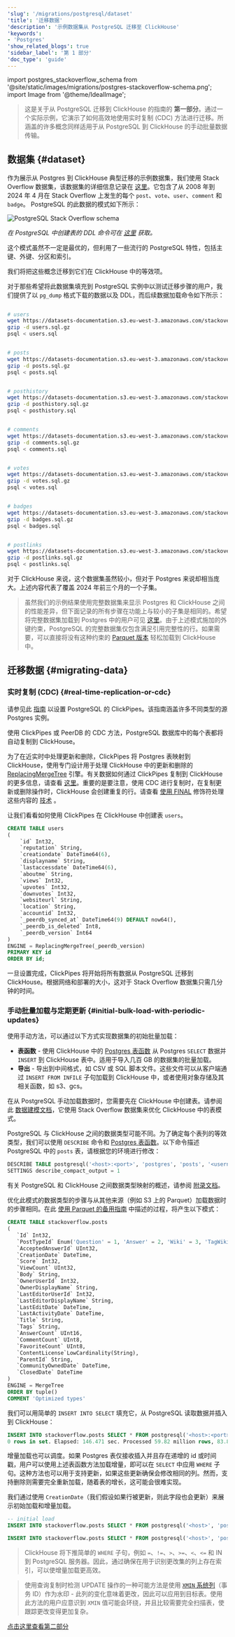 ```yaml
---
'slug': '/migrations/postgresql/dataset'
'title': '迁移数据'
'description': '示例数据集从 PostgreSQL 迁移至 ClickHouse'
'keywords':
- 'Postgres'
'show_related_blogs': true
'sidebar_label': '第 1 部分'
'doc_type': 'guide'
---
```


import postgres_stackoverflow_schema from '@site/static/images/migrations/postgres-stackoverflow-schema.png';
import Image from '@theme/IdealImage';

> 这是关于从 PostgreSQL 迁移到 ClickHouse 的指南的 **第一部分**。通过一个实际示例，它演示了如何高效地使用实时复制 (CDC) 方法进行迁移。所涵盖的许多概念同样适用于从 PostgreSQL 到 ClickHouse 的手动批量数据传输。

## 数据集 {#dataset}

作为展示从 Postgres 到 ClickHouse 典型迁移的示例数据集，我们使用 Stack Overflow 数据集，该数据集的详细信息记录在 [这里](/getting-started/example-datasets/stackoverflow)。它包含了从 2008 年到 2024 年 4 月在 Stack Overflow 上发生的每个 `post`、`vote`、`user`、`comment` 和 `badge`。 PostgreSQL 的此数据的模式如下所示：

<Image img={postgres_stackoverflow_schema} size="lg" alt="PostgreSQL Stack Overflow schema"/>

*在 PostgreSQL 中创建表的 DDL 命令可在 [这里](https://pastila.nl/?001c0102/eef2d1e4c82aab78c4670346acb74d83#TeGvJWX9WTA1V/5dVVZQjg==) 获取。*

这个模式虽然不一定是最优的，但利用了一些流行的 PostgreSQL 特性，包括主键、外键、分区和索引。

我们将把这些概念迁移到它们在 ClickHouse 中的等效项。

对于那些希望将此数据集填充到 PostgreSQL 实例中以测试迁移步骤的用户，我们提供了以 `pg_dump` 格式下载的数据以及 DDL，而后续数据加载命令如下所示：

```bash

# users
wget https://datasets-documentation.s3.eu-west-3.amazonaws.com/stackoverflow/pdump/2024/users.sql.gz
gzip -d users.sql.gz
psql < users.sql


# posts
wget https://datasets-documentation.s3.eu-west-3.amazonaws.com/stackoverflow/pdump/2024/posts.sql.gz
gzip -d posts.sql.gz
psql < posts.sql


# posthistory
wget https://datasets-documentation.s3.eu-west-3.amazonaws.com/stackoverflow/pdump/2024/posthistory.sql.gz
gzip -d posthistory.sql.gz
psql < posthistory.sql


# comments
wget https://datasets-documentation.s3.eu-west-3.amazonaws.com/stackoverflow/pdump/2024/comments.sql.gz
gzip -d comments.sql.gz
psql < comments.sql


# votes
wget https://datasets-documentation.s3.eu-west-3.amazonaws.com/stackoverflow/pdump/2024/votes.sql.gz
gzip -d votes.sql.gz
psql < votes.sql


# badges
wget https://datasets-documentation.s3.eu-west-3.amazonaws.com/stackoverflow/pdump/2024/badges.sql.gz
gzip -d badges.sql.gz
psql < badges.sql


# postlinks
wget https://datasets-documentation.s3.eu-west-3.amazonaws.com/stackoverflow/pdump/2024/postlinks.sql.gz
gzip -d postlinks.sql.gz
psql < postlinks.sql
```

对于 ClickHouse 来说，这个数据集虽然较小，但对于 Postgres 来说却相当庞大。上述内容代表了覆盖 2024 年前三个月的一个子集。

> 虽然我们的示例结果使用完整数据集来显示 Postgres 和 ClickHouse 之间的性能差异，但下面记录的所有步骤在功能上与较小的子集是相同的。希望将完整数据集加载到 Postgres 中的用户可见 [这里](https://pastila.nl/?00d47a08/1c5224c0b61beb480539f15ac375619d#XNj5vX3a7ZjkdiX7In8wqA==)。由于上述模式施加的外键约束，PostgreSQL 的完整数据集仅包含满足引用完整性的行。如果需要，可以直接将没有这种约束的 [Parquet 版本](/getting-started/example-datasets/stackoverflow) 轻松加载到 ClickHouse 中。

## 迁移数据 {#migrating-data}

### 实时复制 (CDC) {#real-time-replication-or-cdc}

请参见此 [指南](/integrations/clickpipes/postgres) 以设置 PostgreSQL 的 ClickPipes。该指南涵盖许多不同类型的源 Postgres 实例。

使用 ClickPipes 或 PeerDB 的 CDC 方法，PostgreSQL 数据库中的每个表都将自动复制到 ClickHouse。

为了在近实时中处理更新和删除，ClickPipes 将 Postgres 表映射到 ClickHouse，使用专门设计用于处理 ClickHouse 中的更新和删除的 [ReplacingMergeTree](/engines/table-engines/mergetree-family/replacingmergetree) 引擎。有关数据如何通过 ClickPipes 复制到 ClickHouse 的更多信息，请查看 [这里](/integrations/clickpipes/postgres/deduplication#how-does-data-get-replicated)。重要的是要注意，使用 CDC 进行复制时，在复制更新或删除操作时，ClickHouse 会创建重复的行。请查看 [使用 FINAL](https://clickhouse.com/docs/sql-reference/statements/select/from#final-modifier) 修饰符处理这些内容的 [技术](/integrations/clickpipes/postgres/deduplication#deduplicate-using-final-keyword) 。

让我们看看如何使用 ClickPipes 在 ClickHouse 中创建表 `users`。

```sql
CREATE TABLE users
(
    `id` Int32,
    `reputation` String,
    `creationdate` DateTime64(6),
    `displayname` String,
    `lastaccessdate` DateTime64(6),
    `aboutme` String,
    `views` Int32,
    `upvotes` Int32,
    `downvotes` Int32,
    `websiteurl` String,
    `location` String,
    `accountid` Int32,
    `_peerdb_synced_at` DateTime64(9) DEFAULT now64(),
    `_peerdb_is_deleted` Int8,
    `_peerdb_version` Int64
)
ENGINE = ReplacingMergeTree(_peerdb_version)
PRIMARY KEY id
ORDER BY id;
```

一旦设置完成，ClickPipes 将开始将所有数据从 PostgreSQL 迁移到 ClickHouse。根据网络和部署的大小，这对于 Stack Overflow 数据集只需几分钟的时间。

### 手动批量加载与定期更新 {#initial-bulk-load-with-periodic-updates}

使用手动方法，可以通过以下方式实现数据集的初始批量加载：

- **表函数** - 使用 ClickHouse 中的 [Postgres 表函数](/sql-reference/table-functions/postgresql) 从 Postgres `SELECT` 数据并 `INSERT` 到 ClickHouse 表中。适用于导入几百 GB 的数据集的批量加载。
- **导出** - 导出到中间格式，如 CSV 或 SQL 脚本文件。这些文件可以从客户端通过 `INSERT FROM INFILE` 子句加载到 ClickHouse 中，或者使用对象存储及其相关函数，如 s3、gcs。

在从 PostgreSQL 手动加载数据时，您需要先在 ClickHouse 中创建表。请参阅此 [数据建模文档](/data-modeling/schema-design#establish-initial-schema)，它使用 Stack Overflow 数据集来优化 ClickHouse 中的表模式。

PostgreSQL 与 ClickHouse 之间的数据类型可能不同。为了确定每个表列的等效类型，我们可以使用 `DESCRIBE` 命令和 [Postgres 表函数](/sql-reference/table-functions/postgresql)。以下命令描述 PostgreSQL 中的 `posts` 表，请根据您的环境进行修改：

```sql title="Query"
DESCRIBE TABLE postgresql('<host>:<port>', 'postgres', 'posts', '<username>', '<password>')
SETTINGS describe_compact_output = 1
```

有关 PostgreSQL 和 ClickHouse 之间数据类型映射的概述，请参阅 [附录文档](/migrations/postgresql/appendix#data-type-mappings)。

优化此模式的数据类型的步骤与从其他来源（例如 S3 上的 Parquet）加载数据时的步骤相同。在此 [使用 Parquet 的备用指南](/data-modeling/schema-design) 中描述的过程，将产生以下模式：

```sql title="Query"
CREATE TABLE stackoverflow.posts
(
   `Id` Int32,
   `PostTypeId` Enum('Question' = 1, 'Answer' = 2, 'Wiki' = 3, 'TagWikiExcerpt' = 4, 'TagWiki' = 5, 'ModeratorNomination' = 6, 'WikiPlaceholder' = 7, 'PrivilegeWiki' = 8),
   `AcceptedAnswerId` UInt32,
   `CreationDate` DateTime,
   `Score` Int32,
   `ViewCount` UInt32,
   `Body` String,
   `OwnerUserId` Int32,
   `OwnerDisplayName` String,
   `LastEditorUserId` Int32,
   `LastEditorDisplayName` String,
   `LastEditDate` DateTime,
   `LastActivityDate` DateTime,
   `Title` String,
   `Tags` String,
   `AnswerCount` UInt16,
   `CommentCount` UInt8,
   `FavoriteCount` UInt8,
   `ContentLicense`LowCardinality(String),
   `ParentId` String,
   `CommunityOwnedDate` DateTime,
   `ClosedDate` DateTime
)
ENGINE = MergeTree
ORDER BY tuple()
COMMENT 'Optimized types'
```

我们可以用简单的 `INSERT INTO SELECT` 填充它，从 PostgreSQL 读取数据并插入到 ClickHouse：

```sql title="Query"
INSERT INTO stackoverflow.posts SELECT * FROM postgresql('<host>:<port>', 'postgres', 'posts', '<username>', '<password>')
0 rows in set. Elapsed: 146.471 sec. Processed 59.82 million rows, 83.82 GB (408.40 thousand rows/s., 572.25 MB/s.)
```

增量加载也可以调度。如果 Postgres 表仅接收插入并且存在递增的 id 或时间戳，用户可以使用上述表函数方法加载增量，即可以在 `SELECT` 中应用 `WHERE` 子句。这种方法也可以用于支持更新，如果这些更新确保会修改相同的列。然而，支持删除则需要完全重新加载，随着表的增长，这可能会很难实现。

我们通过使用 `CreationDate`（我们假设如果行被更新，则此字段也会更新）来展示初始加载和增量加载。

```sql
-- initial load
INSERT INTO stackoverflow.posts SELECT * FROM postgresql('<host>', 'postgres', 'posts', 'postgres', '<password')

INSERT INTO stackoverflow.posts SELECT * FROM postgresql('<host>', 'postgres', 'posts', 'postgres', '<password') WHERE CreationDate > ( SELECT (max(CreationDate) FROM stackoverflow.posts)
```

> ClickHouse 将下推简单的 `WHERE` 子句，例如 `=`、`!=`、`>`、`>=`、`<`、`<=` 和 IN 到 PostgreSQL 服务器。因此，通过确保在用于识别更改集的列上存在索引，可以使增量加载更高效。

> 使用查询复制时检测 UPDATE 操作的一种可能方法是使用 [`XMIN` 系统列](https://www.postgresql.org/docs/9.1/ddl-system-columns.html)（事务 ID）作为水印 - 此列的变化意味着更改，因此可以应用到目标表。使用此方法的用户应意识到 `XMIN` 值可能会环绕，并且比较需要完全扫描表，使跟踪更改变得更加复杂。

[点击这里查看第二部分](/migrations/postgresql/rewriting-queries)
